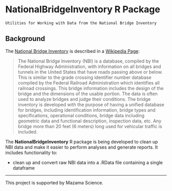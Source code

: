 <!-- [![Build Status](https://travis-ci.org/mazamascience/PWFSLSmoke.svg)](https://travis-ci.org/mazamascience/NationalBridgeInventory)
[![Coverage Status](https://coveralls.io/repos/mazamascience/NationalBridgeInventory/badge.svg?branch=master&service=github)](https://coveralls.io/github/mazamascience/NationalBridgeInventory?branch=master)
[![CRAN\_Status\_Badge](http://www.r-pkg.org/badges/version/NationalBridgeInventory)](https://cran.r-project.org/package=NationalBridgeInventory)
[![Downloads](http://cranlogs.r-pkg.org/badges/NationalBridgeInventory)](https://cran.r-project.org/package=NationalBridgeInventory)
-->

# NationalBridgeInventory R Package

```
Utilities for Working with Data from the National Bridge Inventory
```

## Background

The [National Bridge Inventory](https://www.fhwa.dot.gov/bridge/nbi.cfm) is described in a [Wikipedia Page](https://en.wikipedia.org/wiki/National_Bridge_Inventory):

> The National Bridge Inventory (NBI) is a database, compiled by the Federal Highway Administration, with information on all bridges and tunnels in the United States that have roads passing above or below. This is similar to the grade crossing identifier number database compiled by the Federal Railroad Administration which identifies all railroad crossings. This bridge information includes the design of the bridge and the dimensions of the usable portion. The data is often used to analyze bridges and judge their conditions. The bridge inventory is developed with the purpose of having a unified database for bridges, including identification information, bridge types and specifications, operational conditions, bridge data including geometric data and functional description, inspection data, etc. Any bridge more than 20 feet (6 meters) long used for vehicular traffic is included.

The **NationalBridgeInventory** R package is being developed to clean up NBI data and make it easier to perform analyses and generate reports. It includes functionality to:

 * clean up and convert raw NBI data into a .RData file containing a single dataframe


----

This project is supported by Mazama Science.
